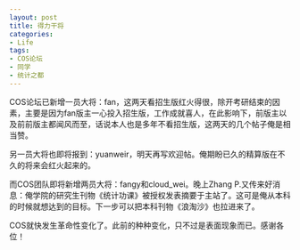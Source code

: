 ```yaml
---
layout: post
title: 得力干将
categories:
- Life
tags:
- COS论坛
- 同学
- 统计之都
---
```


COS论坛已新增一员大将：fan，这两天看招生版红火得很，除开考研结束的因素，主要是因为fan版主一心投入招生版，工作成就喜人，在此影响下，前版主以及前前版主都闻风而至，话说本人也是多年不看招生版，这两天的几个帖子俺是相当赞。

另一员大将也即将报到：yuanweir，明天再写欢迎帖。俺期盼已久的精算版在不久的将来会红火起来的。

而COS团队即将新增两员大将：fangy和cloud_wei。晚上Zhang P.又传来好消息：俺学院的研究生刊物《统计功课》被授权发表摘要于主站了。这可是俺从本科的时候就想达到的目标。下一步可以把本科刊物《浪淘沙》也拉进来了。

COS就快发生革命性变化了。此前的种种变化，只不过是表面现象而已。感谢各位！
